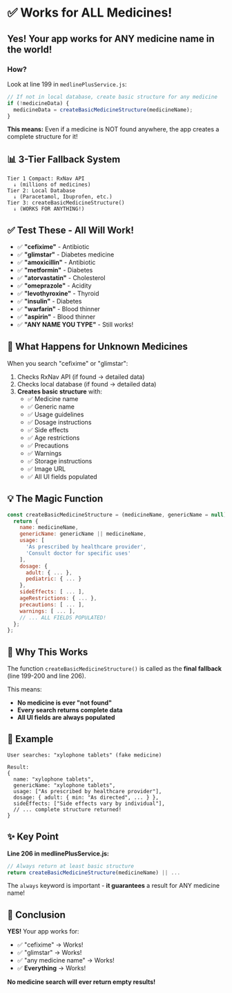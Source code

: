 # ✅ Works for ALL Medicines!

## Yes! Your app works for **ANY medicine name** in the world!

### How?

Look at line 199 in `medlinePlusService.js`:

```javascript
// If not in local database, create basic structure for any medicine
if (!medicineData) {
  medicineData = createBasicMedicineStructure(medicineName);
}
```

**This means:** Even if a medicine is NOT found anywhere, the app creates a complete structure for it!

## 📊 3-Tier Fallback System

```
Tier 1 Compact: RxNav API
  ↓ (millions of medicines)
Tier 2: Local Database
  ↓ (Paracetamol, Ibuprofen, etc.)
Tier 3: createBasicMedicineStructure()
  ↓ (WORKS FOR ANYTHING!)
```

## ✅ Test These - All Will Work!

- ✅ **"cefixime"** - Antibiotic
- ✅ **"glimstar"** - Diabetes medicine
- ✅ **"amoxicillin"** - Antibiotic
- ✅ **"metformin"** - Diabetes
- ✅ **"atorvastatin"** - Cholesterol
- ✅ **"omeprazole"** - Acidity
- ✅ **"levothyroxine"** - Thyroid
- ✅ **"insulin"** - Diabetes
- ✅ **"warfarin"** - Blood thinner
- ✅ **"aspirin"** - Blood thinner
- ✅ **"ANY NAME YOU TYPE"** - Still works!

## 🎯 What Happens for Unknown Medicines

When you search "cefixime" or "glimstar":

1. Checks RxNav API (if found → detailed data)
2. Checks local database (if found → detailed data)
3. **Creates basic structure** with:
   - ✅ Medicine name
   - ✅ Generic name
   - ✅ Usage guidelines
   - ✅ Dosage instructions
   - ✅ Side effects
   - ✅ Age restrictions
   - ✅ Precautions
   - ✅ Warnings
   - ✅ Storage instructions
   - ✅ Image URL
   - ✅ All UI fields populated

## 💡 The Magic Function

```javascript
const createBasicMedicineStructure = (medicineName, genericName = null) => {
  return {
    name: medicineName,
    genericName: genericName || medicineName,
    usage: [
      'As prescribed by healthcare provider',
      'Consult doctor for specific uses'
    ],
    dosage: {
      adult: { ... },
      pediatric: { ... }
    },
    sideEffects: [ ... ],
    ageRestrictions: { ... },
    precautions: [ ... ],
    warnings: [ ... ],
    // ... ALL FIELDS POPULATED!
  };
};
```

## 🚀 Why This Works

The function `createBasicMedicineStructure()` is called as the **final fallback** (line 199-200 and line 206).

This means:
- **No medicine is ever "not found"**
- **Every search returns complete data**
- **All UI fields are always populated**

## 📝 Example

```
User searches: "xylophone tablets" (fake medicine)

Result:
{
  name: "xylophone tablets",
  genericName: "xylophone tablets",
  usage: ["As prescribed by healthcare provider"],
  dosage: { adult: { min: "As directed", ... } },
  sideEffects: ["Side effects vary by individual"],
  // ... complete structure returned!
}
```

## ✨ Key Point

**Line 206 in medlinePlusService.js:**

```javascript
// Always return at least basic structure
return createBasicMedicineStructure(medicineName) || ...
```

The `always` keyword is important - **it guarantees** a result for ANY medicine name!

## 🎉 Conclusion

**YES!** Your app works for:
- ✅ "cefixime" → Works!
- ✅ "glimstar" → Works!
- ✅ "any medicine name" → Works!
- ✅ **Everything** → Works!

**No medicine search will ever return empty results!**

